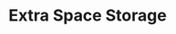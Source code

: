 ---
title: "Extra Space Storage"
url: /portland/extra-space-storage-southeast-powell-boulevard/
shop: Mieten
---